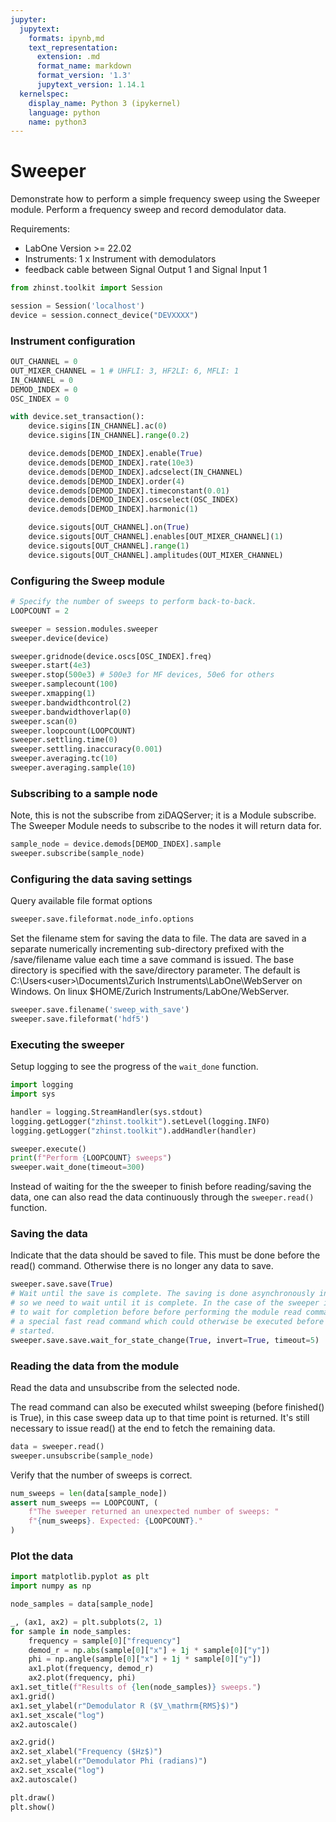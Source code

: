 ```yaml
---
jupyter:
  jupytext:
    formats: ipynb,md
    text_representation:
      extension: .md
      format_name: markdown
      format_version: '1.3'
      jupytext_version: 1.14.1
  kernelspec:
    display_name: Python 3 (ipykernel)
    language: python
    name: python3
---
```


# Sweeper

Demonstrate how to perform a simple frequency sweep using the Sweeper module.
Perform a frequency sweep and record demodulator data.

Requirements:

* LabOne Version >= 22.02
* Instruments:
    1 x Instrument with demodulators
* feedback cable between Signal Output 1 and Signal Input 1

```python
from zhinst.toolkit import Session

session = Session('localhost')
device = session.connect_device("DEVXXXX")
```

### Instrument configuration

```python
OUT_CHANNEL = 0
OUT_MIXER_CHANNEL = 1 # UHFLI: 3, HF2LI: 6, MFLI: 1
IN_CHANNEL = 0
DEMOD_INDEX = 0
OSC_INDEX = 0

with device.set_transaction():
    device.sigins[IN_CHANNEL].ac(0)
    device.sigins[IN_CHANNEL].range(0.2)

    device.demods[DEMOD_INDEX].enable(True)
    device.demods[DEMOD_INDEX].rate(10e3)
    device.demods[DEMOD_INDEX].adcselect(IN_CHANNEL)
    device.demods[DEMOD_INDEX].order(4)
    device.demods[DEMOD_INDEX].timeconstant(0.01)
    device.demods[DEMOD_INDEX].oscselect(OSC_INDEX)
    device.demods[DEMOD_INDEX].harmonic(1)

    device.sigouts[OUT_CHANNEL].on(True)
    device.sigouts[OUT_CHANNEL].enables[OUT_MIXER_CHANNEL](1)
    device.sigouts[OUT_CHANNEL].range(1)
    device.sigouts[OUT_CHANNEL].amplitudes(OUT_MIXER_CHANNEL)
```

### Configuring the Sweep module

```python
# Specify the number of sweeps to perform back-to-back.
LOOPCOUNT = 2

sweeper = session.modules.sweeper
sweeper.device(device)

sweeper.gridnode(device.oscs[OSC_INDEX].freq)
sweeper.start(4e3)
sweeper.stop(500e3) # 500e3 for MF devices, 50e6 for others
sweeper.samplecount(100)
sweeper.xmapping(1)
sweeper.bandwidthcontrol(2)
sweeper.bandwidthoverlap(0)
sweeper.scan(0)
sweeper.loopcount(LOOPCOUNT)
sweeper.settling.time(0)
sweeper.settling.inaccuracy(0.001)
sweeper.averaging.tc(10)
sweeper.averaging.sample(10)
```

### Subscribing to a sample node

Note, this is not the subscribe from ziDAQServer; it is a Module subscribe.
The Sweeper Module needs to subscribe to the nodes it will return data for.

```python
sample_node = device.demods[DEMOD_INDEX].sample
sweeper.subscribe(sample_node)
```

### Configuring the data saving settings


Query available file format options

```python
sweeper.save.fileformat.node_info.options
```

Set the filename stem for saving the data to file. The data are saved in a separate
numerically incrementing sub-directory prefixed with the /save/filename value each
time a save command is issued. The base directory is specified with the
save/directory parameter. The default is
C:\Users\<user>\Documents\Zurich Instruments\LabOne\WebServer on Windows.
On linux $HOME/Zurich Instruments/LabOne/WebServer.

```python
sweeper.save.filename('sweep_with_save')
sweeper.save.fileformat('hdf5')
```

### Executing the sweeper

Setup logging to see the progress of the `wait_done` function.

```python
import logging
import sys

handler = logging.StreamHandler(sys.stdout)
logging.getLogger("zhinst.toolkit").setLevel(logging.INFO)
logging.getLogger("zhinst.toolkit").addHandler(handler)
```

```python
sweeper.execute()
print(f"Perform {LOOPCOUNT} sweeps")
sweeper.wait_done(timeout=300)
```

Instead of waiting for the the sweeper to finish before reading/saving the data, one can 
also read the data continuously through the `sweeper.read()` function.


### Saving the data

Indicate that the data should be saved to file. This must be done before the read()
command. Otherwise there is no longer any data to save.

```python
sweeper.save.save(True)
# Wait until the save is complete. The saving is done asynchronously in the background
# so we need to wait until it is complete. In the case of the sweeper it is important
# to wait for completion before before performing the module read command. The sweeper has
# a special fast read command which could otherwise be executed before the saving has
# started.
sweeper.save.save.wait_for_state_change(True, invert=True, timeout=5)
```

### Reading the data from the module

Read the data and unsubscribe from the selected node.

The read command can also be executed whilst sweeping (before finished() is True),
in this case sweep data up to that time point is returned. It's still necessary
to issue read() at the end to fetch the remaining data.

```python
data = sweeper.read()
sweeper.unsubscribe(sample_node)
```

Verify that the number of sweeps is correct.

```python
num_sweeps = len(data[sample_node])
assert num_sweeps == LOOPCOUNT, (
    f"The sweeper returned an unexpected number of sweeps: "
    f"{num_sweeps}. Expected: {LOOPCOUNT}."
)
```

### Plot the data

```python
import matplotlib.pyplot as plt
import numpy as np

node_samples = data[sample_node]

_, (ax1, ax2) = plt.subplots(2, 1)
for sample in node_samples:
    frequency = sample[0]["frequency"]
    demod_r = np.abs(sample[0]["x"] + 1j * sample[0]["y"])
    phi = np.angle(sample[0]["x"] + 1j * sample[0]["y"])
    ax1.plot(frequency, demod_r)
    ax2.plot(frequency, phi)
ax1.set_title(f"Results of {len(node_samples)} sweeps.")
ax1.grid()
ax1.set_ylabel(r"Demodulator R ($V_\mathrm{RMS}$)")
ax1.set_xscale("log")
ax2.autoscale()

ax2.grid()
ax2.set_xlabel("Frequency ($Hz$)")
ax2.set_ylabel(r"Demodulator Phi (radians)")
ax2.set_xscale("log")
ax2.autoscale()

plt.draw()
plt.show()
```
